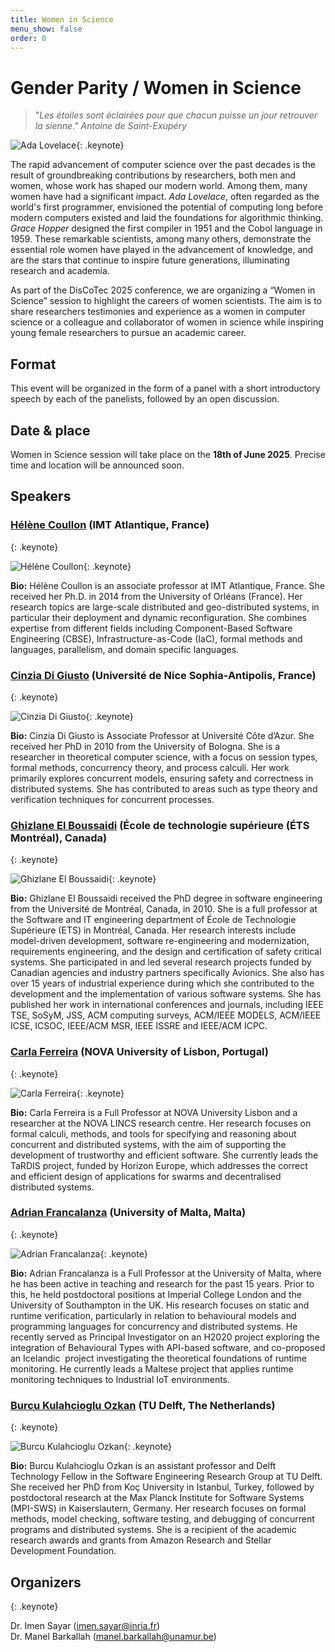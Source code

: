 ```yaml
---
title: Women in Science
menu_show: false
order: 0
---
```


# Gender Parity / Women in Science
>"*Les étoiles sont éclairées pour que chacun puisse un jour retrouver la sienne." 
Antoine de Saint-Exupéry*

![Ada Lovelace](./Ada_Lovelace.png "*Portrait of Ada Lovelace taken from https://commons.wikimedia.org/wiki/ (licensed under the Creative Commons Attribution-Share Alike 4.0 International license)*"){: .keynote}

The rapid advancement of computer science over the past decades is the result of groundbreaking contributions by researchers, both men and women, whose work has shaped our modern world. Among them, many women have had a significant impact. *Ada Lovelace*, often regarded as the world's first programmer, envisioned the potential of computing long before modern computers existed and laid the foundations for algorithmic thinking. *Grace Hopper* designed the first compiler in 1951 and the Cobol language in 1959. These remarkable scientists, among many others, demonstrate the essential role women have played in the advancement of knowledge, and are the stars that continue to inspire future generations, illuminating research and academia. 


As part of the DisCoTec 2025 conference, we are organizing a “Women in Science” session to highlight the careers of women scientists.
The aim is to share researchers testimonies and experience as a women in computer science or a colleague and collaborator of women in science while inspiring young female researchers to pursue an academic career.

## Format
This event will be organized in the form of a panel with a short introductory speech by each of the panelists, followed by an open discussion.

## Date & place
Women in Science session will take place on the **18th of June 2025**. Precise time and location will be announced soon.

## Speakers 

### [Hélène Coullon](http://helene-coullon.fr/) (IMT Atlantique, France)
{: .keynote}

![Hélène Coullon](/2025/keynote/HeleneCoullon.png){: .keynote}

**Bio:** Hélène Coullon is an associate professor at IMT Atlantique, France. She received her Ph.D. in 2014 from the University of Orléans (France). Her research topics are large-scale distributed and geo-distributed systems, in particular their deployment and dynamic reconfiguration.
She combines expertise from different fields including Component-Based Software Engineering (CBSE), Infrastructure-as-Code (IaC), formal methods and languages, parallelism, and domain specific languages.

### [Cinzia Di Giusto](https://webusers.i3s.unice.fr/~cdigiusto/web/) (Université de Nice Sophia-Antipolis, France)
{: .keynote}

![Cinzia Di Giusto](/2025/keynote/CinziaDiGiusto.jpg){: .keynote}

**Bio:** Cinzia Di Giusto is Associate Professor at Université Côte d’Azur. She received her PhD in 2010 from the University of Bologna. She is a researcher in theoretical computer science, with a focus on session types, formal methods, concurrency theory, and process calculi. Her work primarily explores concurrent models, ensuring safety and correctness in distributed systems. She has contributed to areas such as type theory and verification techniques for concurrent processes. 

### [Ghizlane El Boussaidi](https://www.etsmtl.ca/etudier-a-lets/corps-enseignant/gelboussaidi) (École de technologie supérieure (ÉTS Montréal), Canada)
{: .keynote}

![Ghizlane El Boussaidi](/2025/keynote/GhizlaneElBoussaidi.jpg){: .keynote}

**Bio:** Ghizlane El Boussaidi received the PhD degree in software engineering from the Université de Montréal, Canada, in 2010. She is a full professor at the Software and IT engineering department of École de Technologie Supérieure (ETS) in Montréal, Canada. Her research interests include model-driven development, software re-engineering and modernization, requirements engineering, and the design and certification of safety critical systems. She participated in and led several research projects funded by Canadian agencies and industry partners specifically Avionics. She also has over 15 years of industrial experience during which she contributed to the development and the implementation of various software systems. She has published her work in international conferences and journals, including IEEE TSE, SoSyM, JSS, ACM computing surveys, ACM/IEEE MODELS, ACM/IEEE ICSE, ICSOC, IEEE/ACM MSR, IEEE ISSRE and IEEE/ACM ICPC. 

### [Carla Ferreira](http://www-ctp.di.fct.unl.pt/~cf/) (NOVA University of Lisbon, Portugal)
{: .keynote}

![Carla Ferreira](/2025/keynote/CarlaFerreira.jpg){: .keynote}

**Bio:** Carla Ferreira is a Full Professor at NOVA University Lisbon and a researcher at the NOVA LINCS research centre. Her research focuses on formal calculi, methods, and tools for specifying and reasoning about concurrent and distributed systems, with the aim of supporting the development of trustworthy and efficient software. She currently leads the TaRDIS project, funded by Horizon Europe, which addresses the correct and efficient design of applications for swarms and decentralised distributed systems.


### [Adrian Francalanza](https://www.um.edu.mt/profile/adrianfrancalanza) (University of Malta, Malta)
{: .keynote}

![Adrian Francalanza](/2025/keynote/AdrianFrancalanza.jpeg){: .keynote}

**Bio:** Adrian Francalanza is a Full Professor at the University of Malta, where he has been active in teaching and research for the past 15 years. Prior to this, he held postdoctoral positions at Imperial College London and the University of Southampton in the UK. His research focuses on static and runtime verification, particularly in relation to behavioural models and programming languages for concurrency and distributed systems. He recently served as Principal Investigator on an H2020 project exploring the integration of Behavioural Types with API-based software, and co-proposed an Icelandic  project investigating the theoretical foundations of runtime monitoring. He currently leads a Maltese project that applies runtime monitoring techniques to Industrial IoT environments.


### [Burcu Kulahcioglu Ozkan](https://burcuku.github.io/home/) (TU Delft, The Netherlands)
{: .keynote}

![Burcu Kulahcioglu Ozkan](/2025/keynote/BurcuOzkan.png){: .keynote}

**Bio:** Burcu Kulahcioglu Ozkan is an assistant professor and Delft Technology Fellow in the Software Engineering Research Group at TU Delft. She received her PhD from Koç University in Istanbul, Turkey, followed by postdoctoral research at the Max Planck Institute for Software Systems (MPI-SWS) in Kaiserslautern, Germany. Her research focuses on formal methods, model checking, software testing, and debugging of concurrent programs and distributed systems. She is a recipient of the academic research awards and grants from Amazon Research and Stellar Development Foundation.


## Organizers 
{: .keynote}

Dr. Imen Sayar (imen.sayar@inria.fr)  
Dr. Manel Barkallah (manel.barkallah@unamur.be)


